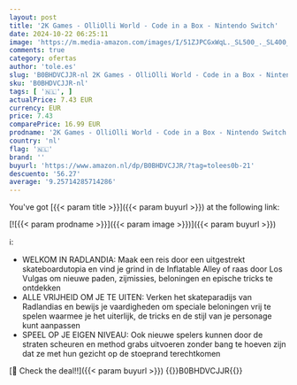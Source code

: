```yaml
---
layout: post
title: '2K Games - OlliOlli World - Code in a Box - Nintendo Switch'
date: 2024-10-22 06:25:11
image: 'https://m.media-amazon.com/images/I/51ZJPCGxWqL._SL500_._SL400_.jpg'
comments: true
category: ofertas
author: 'tole.es'
slug: 'B0BHDVCJJR-nl 2K Games - OlliOlli World - Code in a Box - Nintendo Switch'
sku: 'B0BHDVCJJR-nl'
tags: [ '🇳🇱', ]
actualPrice: 7.43 EUR
currency: EUR
price: 7.43
comparePrice: 16.99 EUR
prodname: '2K Games - OlliOlli World - Code in a Box - Nintendo Switch'
country: 'nl'
flag: '🇳🇱'
brand: ''
buyurl: 'https://www.amazon.nl/dp/B0BHDVCJJR/?tag=tolees0b-21'
descuento: '56.27'
average: '9.25714285714286'
---
```


You've got [{{< param title >}}]({{< param buyurl >}}) at the following link:

[![{{< param prodname >}}]({{< param image >}})]({{< param buyurl >}})

ℹ️:

- WELKOM IN RADLANDIA: Maak een reis door een uitgestrekt skateboardutopia en vind je grind in de Inflatable Alley of raas door Los Vulgas om nieuwe paden, zijmissies, beloningen en epische tricks te ontdekken
- ALLE VRIJHEID OM JE TE UITEN: Verken het skateparadijs van Radlandias en bewijs je vaardigheden om speciale beloningen vrij te spelen waarmee je het uiterlijk, de tricks en de stijl van je personage kunt aanpassen
- SPEEL OP JE EIGEN NIVEAU: Ook nieuwe spelers kunnen door de straten scheuren en method grabs uitvoeren zonder bang te hoeven zijn dat ze met hun gezicht op de stoeprand terechtkomen

[🛒 Check the deal!!]({{< param buyurl >}})
{{<world>}}B0BHDVCJJR{{</world>}}
